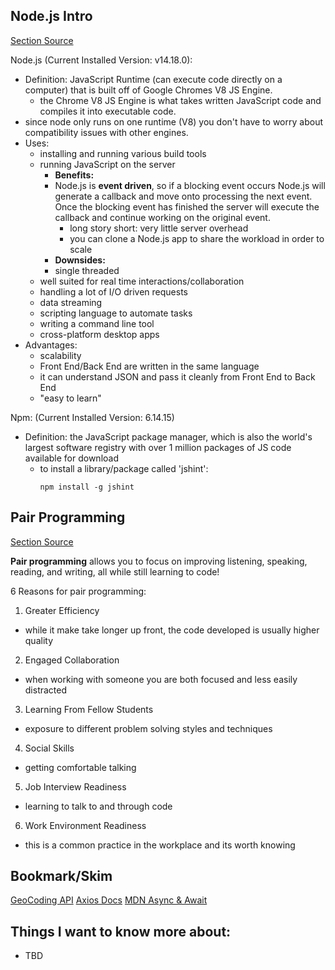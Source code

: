 ## Node.js Intro
[Section Source](https://www.sitepoint.com/an-introduction-to-node-js)

Node.js (Current Installed Version: v14.18.0):
- Definition: JavaScript Runtime (can execute code directly on a computer) that is built off of Google Chromes V8 JS Engine.
  - the Chrome V8 JS Engine is what takes written JavaScript code and compiles it into executable code.
- since node only runs on one runtime (V8) you don't have to worry about compatibility issues with other engines.
- Uses:
  - installing and running various build tools
  - running JavaScript on the server
    - **Benefits:**
    - Node.js is **event driven**, so if a blocking event occurs Node.js will generate a callback and move onto processing the next event. Once the blocking event has finished the server will execute the callback and continue working on the original event.
      - long story short: very little server overhead
      - you can clone a Node.js app to share the workload in order to scale
    - **Downsides:**
    - single threaded
  - well suited for real time interactions/collaboration
  - handling a lot of I/O driven requests
  - data streaming
  - scripting language to automate tasks
  - writing a command line tool
  - cross-platform desktop apps
- Advantages:
  - scalability
  - Front End/Back End are written in the same language
  - it can understand JSON and pass it cleanly from Front End to Back End
  - "easy to learn"


Npm: (Current Installed Version: 6.14.15)
- Definition: the JavaScript package manager, which is also the world's largest software registry with over 1 million packages of JS code available for download
  - to install a library/package called 'jshint':
    ```
    npm install -g jshint
    ```

## Pair Programming
[Section Source](https://www.codefellows.org/blog/6-reasons-for-pair-programming/)

**Pair programming** allows you to focus on improving listening, speaking, reading, and writing, all while still learning to code!

6 Reasons for pair programming:

1. Greater Efficiency
- while it make take longer up front, the code developed is usually higher quality
2. Engaged Collaboration
- when working with someone you are both focused and less easily distracted
3. Learning From Fellow Students
- exposure to different problem solving styles and techniques
4. Social Skills
- getting comfortable talking
5. Job Interview Readiness
- learning to talk to and through code
6. Work Environment Readiness
- this is a common practice in the workplace and its worth knowing


## Bookmark/Skim
[GeoCoding API](https://locationiq.com/)
[Axios Docs](https://www.npmjs.com/package/axios)
[MDN Async & Await](https://developer.mozilla.org/en-US/docs/Learn/JavaScript/Asynchronous/Async_await)

## Things I want to know more about:
- TBD